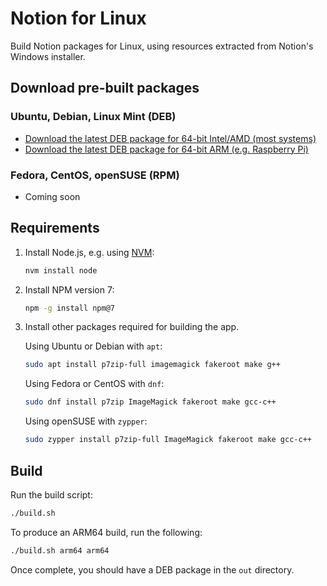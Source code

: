 # Notion for Linux

Build Notion packages for Linux, using resources extracted from Notion's Windows installer.

## Download pre-built packages

### Ubuntu, Debian, Linux Mint (DEB)

- [Download the latest DEB package for 64-bit Intel/AMD (most systems)](https://github.com/davidbailey00/notion-linux-builder/releases/download/v2.0.11-patch2/notion-desktop_2.0.11_amd64.deb)
- [Download the latest DEB package for 64-bit ARM (e.g. Raspberry Pi)](https://github.com/davidbailey00/notion-linux-builder/releases/download/v2.0.11-patch2/notion-desktop_2.0.11_arm64.deb)

### Fedora, CentOS, openSUSE (RPM)

- Coming soon

## Requirements

1. Install Node.js, e.g. using [NVM](https://github.com/nvm-sh/nvm):

   ```sh
   nvm install node
   ```

2. Install NPM version 7:

   ```sh
   npm -g install npm@7
   ```

3. Install other packages required for building the app.

   Using Ubuntu or Debian with `apt`:

   ```sh
   sudo apt install p7zip-full imagemagick fakeroot make g++
   ```

   Using Fedora or CentOS with `dnf`:

   ```sh
   sudo dnf install p7zip ImageMagick fakeroot make gcc-c++
   ```

   Using openSUSE with `zypper`:

   ```sh
   sudo zypper install p7zip-full ImageMagick fakeroot make gcc-c++
   ```

## Build

Run the build script:

```sh
./build.sh
```

To produce an ARM64 build, run the following:

```sh
./build.sh arm64 arm64
```

Once complete, you should have a DEB package in the `out` directory.
